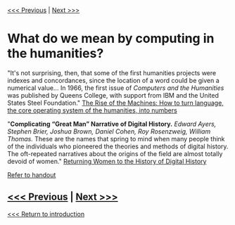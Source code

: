 
[<<< Previous](cloud-vs-local.md) | [Next >>>](which-lang.md)

# What do we mean by computing in the humanities? 

"It's not surprising, then, that some of the first humanities projects were indexes and concordances, since the location of a word could be given a numerical value... In 1966, the first issue of *Computers and the Humanities* was published by Queens College, with support from IBM and the United States Steel Foundation." [The Rise of the Machines: How to turn language, the core operating system of the humanities, into numbers](https://www.neh.gov/humanities/2013/julyaugust/feature/the-rise-the-machines)

"**Complicating “Great Man” Narrative of Digital History.** 
*Edward Ayers, Stephen Brier, Joshua Brown, Daniel Cohen, Roy Rosenzweig, William Thomas.*
These are the names that spring to mind when many people think of the individuals who pioneered the theories and methods of digital history. The oft-repeated narratives about the origins of the field are almost totally devoid of women." [Returning Women to the History of Digital History](https://www.6floors.org/bracket/2016/03/07/returning-women-to-the-history-of-digital-history/)


[Refer to handout](https://smu.box.com/s/a7rklrqnezu7mnkv6muuhgtfok3yklqt)


[<<< Previous](cloud-vs-local.md) | [Next >>>](which-lang.md)
-----

[<<< Return to introduction](https://github.com/SouthernMethodistUniversity/coding)
